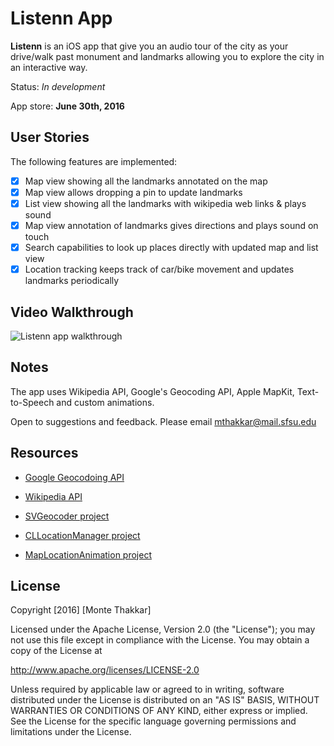 # Listenn App

**Listenn** is an iOS app that give you an audio tour of the city as your drive/walk past monument and landmarks allowing you to explore the city in an interactive way.

Status: *In development*

App store: **June 30th, 2016**

## User Stories

The following features are implemented:
  
- [x] Map view showing all the landmarks annotated on the map
- [x] Map view allows dropping a pin to update landmarks
- [x] List view showing all the landmarks with wikipedia web links & plays sound
- [x] Map view annotation of landmarks gives directions and plays sound on touch
- [x] Search capabilities to look up places directly with updated map and list view
- [x] Location tracking keeps track of car/bike movement and updates landmarks periodically

## Video Walkthrough 

![Listenn app walkthrough](listenn.gif)

## Notes

The app uses Wikipedia API, Google's Geocoding API, Apple MapKit, Text-to-Speech and custom animations.

Open to suggestions and feedback. Please email mthakkar@mail.sfsu.edu

## Resources

- [Google Geocodoing API](https://developers.google.com/maps/documentation/geocoding/start)

- [Wikipedia API](https://www.mediawiki.org/wiki/API:Tutorial)

- [SVGeocoder project](https://github.com/TransitApp/SVGeocoder)

- [CLLocationManager project](https://github.com/igroomgrim/CLLocationManager-Singleton-in-Swift)

- [MapLocationAnimation project](https://github.com/larrynatalicio/15DaysofAnimationsinSwift/tree/master/Animation%2003%20-%20MapLocationAnimation)

## License

Copyright [2016] [Monte Thakkar]

Licensed under the Apache License, Version 2.0 (the "License");
you may not use this file except in compliance with the License.
You may obtain a copy of the License at

http://www.apache.org/licenses/LICENSE-2.0

Unless required by applicable law or agreed to in writing, software
distributed under the License is distributed on an "AS IS" BASIS,
WITHOUT WARRANTIES OR CONDITIONS OF ANY KIND, either express or implied.
See the License for the specific language governing permissions and
limitations under the License.
